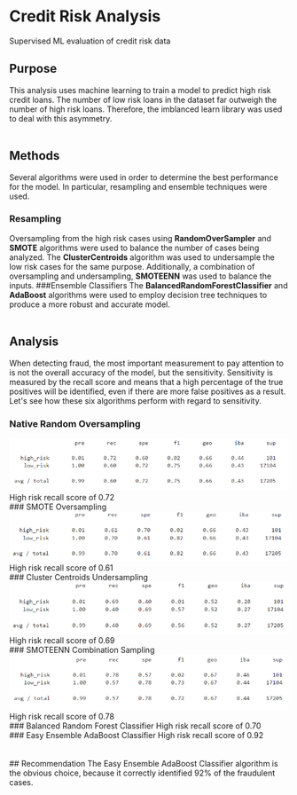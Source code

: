 # Credit Risk Analysis
Supervised ML evaluation of credit risk data

## Purpose
This analysis uses machine learning to train a model to predict high risk credit loans. The number of low risk loans in the dataset far outweigh the number of high risk loans. Therefore, the imblanced learn library was used to deal with this asymmetry. 
<br><br>
## Methods
Several algorithms were used in order to determine the best performance for the model. In particular, resampling and ensemble techniques were used.
### Resampling
Oversampling from the high risk cases using <b>RandomOverSampler</b> and <b>SMOTE</b> algorithms were used to balance the number of cases being analyzed. The <b>ClusterCentroids</b> algorithm was used to undersample the low risk cases for the same purpose. Additionally, a combination of oversampling and undersampling, <b>SMOTEENN</b> was used to balance the inputs.
###Ensemble Classifiers
The <b>BalancedRandomForestClassifier</b> and <b>AdaBoost</b> algorithms were used to employ decision tree techniques to produce a more robust and accurate model.
<br><br>
## Analysis
When detecting fraud, the most important measurement to pay attention to is not the overall accuracy of the model, but the sensitivity. Sensitivity is measured by the recall score and means that a high percentage of the true positives will be identified, even if there are more false positives as a result. Let's see how these six algorithms perform with regard to sensitivity.
### Native Random Oversampling
<img src="Images/native_oversampling.png">
High risk recall score of 0.72<br>
### SMOTE Oversampling
<img src="Images/smote_oversampling.png">
High risk recall score of 0.61<br>
### Cluster Centroids Undersampling
<img src="Images/clustercentroids_undersampling.png">
High risk recall score of 0.69<br>
### SMOTEENN Combination Sampling
<img src="Images/smoteenn_combination.png">
High risk recall score of 0.78<br>
### Balanced Random Forest Classifier
High risk recall score of 0.70<br>
### Easy Ensemble AdaBoost Classifier
High risk recall score of 0.92<br>
<br><br>
## Recommendation
The Easy Ensemble AdaBoost Classifier algorithm is the obvious choice, because it correctly identified 92% of the fraudulent cases.